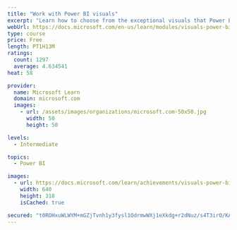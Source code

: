 ```yaml
---
title: "Work with Power BI visuals"
excerpt: "Learn how to choose from the exceptional visuals that Power BI makes available to you. Formatting visuals will direct the user’s attention to exactly where you want it, while helping to make the visual easier to read and interpret. You will also learn about how to use key performance indicators (KPIs)."
webUrl: https://docs.microsoft.com/en-us/learn/modules/visuals-power-bi/
type: course
price: Free
length: PT1H13M
ratings:
  count: 1297
  average: 4.634541
heat: 58

provider:
  name: Microsoft Learn
  domain: microsoft.com
  images:
    - url: /assets/images/organizations/microsoft.com-50x50.jpg
      width: 50
      height: 50

levels:
  - Intermediate

topics:
  - Power BI

images:
  - url: https://docs.microsoft.com/learn/achievements/visuals-power-bi-social.png
    width: 640
    height: 318
    isCached: true

secured: "t0ROHxuWLWYM+mGZjTvnh1y3fysl1OdrmwWXj1eXkdg+r2dNuz/s4T3irO/KAyaetE1nUOvH7GvYIbnN2r6P8mTc0SALJ7zi5wcOXuoiSw7Gz8glK00auaAUR6Vs5SZ9LqxCocxNz2QMxIycGHf2af5+XPWTKc0AnX9lqVw2mMwtBZntdPIMFKqrmGBVPZBt+PihpsQ3yTCXa9adnqQDgxGjBuujIudjjIwTnsFDwsvyN5z7F8HzYM1No2pJFkjyH9Zw40n3XOH147eg0cOrTJ/cO8o3Axh7cKhHU+hEZp3EYZKLfMjZ+nNbvl04izsoGttJUany/vmypKb6DKOFyeRzW31eqIu0/xLO9hZU4MBX0NB64JlVS9CpsGneil2Uts293T0HFoS4lK8zrdI1dOQGBg2Y4oc2QDEw1BoL2L8=;QBFDMYj2qL51a3H/Sl+a2g=="
---
```


